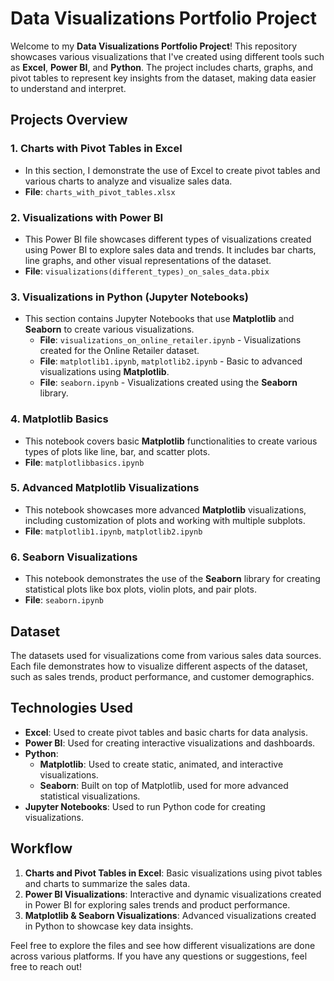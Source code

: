 # Data Visualizations Portfolio Project

Welcome to my **Data Visualizations Portfolio Project**! This repository showcases various visualizations that I've created using different tools such as **Excel**, **Power BI**, and **Python**. The project includes charts, graphs, and pivot tables to represent key insights from the dataset, making data easier to understand and interpret.

## Projects Overview

### 1. **Charts with Pivot Tables in Excel**
- In this section, I demonstrate the use of Excel to create pivot tables and various charts to analyze and visualize sales data.
- **File**: `charts_with_pivot_tables.xlsx`

### 2. **Visualizations with Power BI**
- This Power BI file showcases different types of visualizations created using Power BI to explore sales data and trends. It includes bar charts, line graphs, and other visual representations of the dataset.
- **File**: `visualizations(different_types)_on_sales_data.pbix`

### 3. **Visualizations in Python (Jupyter Notebooks)**
- This section contains Jupyter Notebooks that use **Matplotlib** and **Seaborn** to create various visualizations.
  - **File**: `visualizations_on_online_retailer.ipynb` - Visualizations created for the Online Retailer dataset.
  - **File**: `matplotlib1.ipynb`, `matplotlib2.ipynb` - Basic to advanced visualizations using **Matplotlib**.
  - **File**: `seaborn.ipynb` - Visualizations created using the **Seaborn** library.

### 4. **Matplotlib Basics**
- This notebook covers basic **Matplotlib** functionalities to create various types of plots like line, bar, and scatter plots.
- **File**: `matplotlibbasics.ipynb`

### 5. **Advanced Matplotlib Visualizations**
- This notebook showcases more advanced **Matplotlib** visualizations, including customization of plots and working with multiple subplots.
- **File**: `matplotlib1.ipynb`, `matplotlib2.ipynb`

### 6. **Seaborn Visualizations**
- This notebook demonstrates the use of the **Seaborn** library for creating statistical plots like box plots, violin plots, and pair plots.
- **File**: `seaborn.ipynb`

## Dataset

The datasets used for visualizations come from various sales data sources. Each file demonstrates how to visualize different aspects of the dataset, such as sales trends, product performance, and customer demographics.

## Technologies Used

- **Excel**: Used to create pivot tables and basic charts for data analysis.
- **Power BI**: Used for creating interactive visualizations and dashboards.
- **Python**:
  - **Matplotlib**: Used to create static, animated, and interactive visualizations.
  - **Seaborn**: Built on top of Matplotlib, used for more advanced statistical visualizations.
- **Jupyter Notebooks**: Used to run Python code for creating visualizations.

## Workflow

1. **Charts and Pivot Tables in Excel**: Basic visualizations using pivot tables and charts to summarize the sales data.
2. **Power BI Visualizations**: Interactive and dynamic visualizations created in Power BI for exploring sales trends and product performance.
3. **Matplotlib & Seaborn Visualizations**: Advanced visualizations created in Python to showcase key data insights.

Feel free to explore the files and see how different visualizations are done across various platforms. If you have any questions or suggestions, feel free to reach out!
